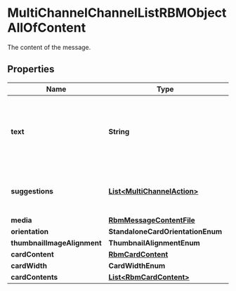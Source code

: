 

# MultiChannelChannelListRBMObjectAllOfContent

The content of the message.

## Properties

| Name | Type | Description | Notes |
|------------ | ------------- | ------------- | -------------|
|**text** | **String** | The text associated with the message. Must be 3270 characters or less |  |
|**suggestions** | [**List&lt;MultiChannelAction&gt;**](MultiChannelAction.md) | An array of suggested actions for the recipient. |  [optional] |
|**media** | [**RbmMessageContentFile**](RbmMessageContentFile.md) |  |  |
|**orientation** | **StandaloneCardOrientationEnum** |  |  |
|**thumbnailImageAlignment** | **ThumbnailAlignmentEnum** |  |  |
|**cardContent** | [**RbmCardContent**](RbmCardContent.md) |  |  |
|**cardWidth** | **CardWidthEnum** |  |  |
|**cardContents** | [**List&lt;RbmCardContent&gt;**](RbmCardContent.md) |  |  |



